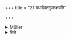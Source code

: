 +++
title = "21 यथादेवतमुपलक्षयति"

+++

<details><summary>Müller</summary>

Let the word idam be the rule.

#####  Commentary

This means that the offering (havis) intended for each deity should be pointed out by the words idam, this, Agneḥ, is for Agni, &c. Thus we read with regard to the offerings intended for certain gods and goddesses: idaṃ Dhātur, idam Anumatyā, Rākāyāḥ Sinīvālyāḥ, Kuhvāḥ.
</details>

<details><summary>थिते</summary>

यथादेवतमुपलक्षयति २१
</details>
